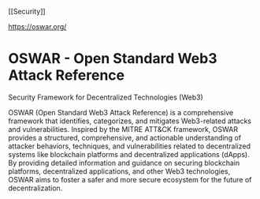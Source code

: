 [[Security]]

https://oswar.org/

# OSWAR - Open Standard Web3 Attack Reference

Security Framework for Decentralized Technologies (Web3)

OSWAR (Open Standard Web3 Attack Reference) is a comprehensive framework that identifies, categorizes, and mitigates Web3-related attacks and vulnerabilities. Inspired by the MITRE ATT&CK framework, OSWAR provides a structured, comprehensive, and actionable understanding of attacker behaviors, techniques, and vulnerabilities related to decentralized systems like blockchain platforms and decentralized applications (dApps). By providing detailed information and guidance on securing blockchain platforms, decentralized applications, and other Web3 technologies, OSWAR aims to foster a safer and more secure ecosystem for the future of decentralization.